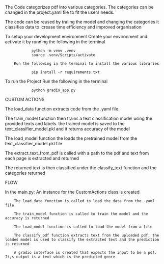 The Code categorizes pdf into various categories. The categories can be changed in the project.yaml file to fit the users needs.

The code can be reused by traiing the model and changing the categories it classifies data to icrease time efficiency and improved organisation

To setup your development environment
        Create your environment and activate it by running the following in the terminal

                python -m venv .venv
                source .venv/Scripts/activate

        Run the following in the terminal to install the various libraries

                pip install -r requirements.txt

To run the Project Run the following in the terminal

                python gradio_app.py

CUSTOM ACTIONS

The load_data function extracts code from the .yaml file.

The train_model function then trains a text classification model using the provided texts and labels. the trained model is saved to the text_classifier_model.pkl and it returns accuracy of the model

The load_model function the loads the pretrained model from the text_classifier_model.pkl file

The extract_text_from_pdf is called with a path to the pdf and text from each page is extracted and returned

The returned text is then classified under the classify_text function and the categories returned

FLOW

In the main.py:
        An instance for the CustomActions class is created

        The load_data function is called to load the data from the .yaml file

        The train_model function is called to train the model and the accuracy is returned

        The load_model function is called to load the model from a file

        The classify_pdf function extracts text from the uploaded pdf, the loaded model is used to classify the extracted text and the prediction is returned

        A gradio interface is created that expects the input to be a pdf. It,s output is a text which is the predicted genre
